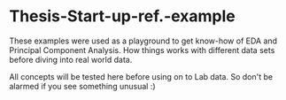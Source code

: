 # Thesis-Start-up-ref.-example
These examples were used as a playground to get know-how of EDA and Principal Component Analysis. How things works with different 
data sets before diving into real world data.

All concepts will be tested here before using on to Lab data. So don't be alarmed if you see something unusual :)
